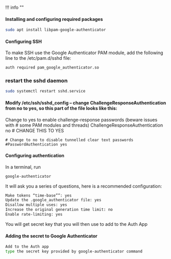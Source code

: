 !!! info ""
  
  #### Installing and configuring required packages
  
  ```bash
  sudo apt install libpam-google-authenticator
  ```

  #### Configuring SSH
  To make SSH use the Google Authenticator PAM module, add the following line to the /etc/pam.d/sshd file:
  
  ```bash
  auth required pam_google_authenticator.so
  ```

  ### restart the sshd daemon
  
  ```bash
  sudo systemctl restart sshd.service
  ```

  #### Modify /etc/ssh/sshd_config – change ChallengeResponseAuthentication from no to yes, so this part of the file looks like this:

  Change to yes to enable challenge-response passwords (beware issues with
    # some PAM modules and threads)
    ChallengeResponseAuthentication no # CHANGE THIS TO YES
    
    # Change to no to disable tunnelled clear text passwords
    #PasswordAuthentication yes

  #### Configuring authentication

  In a terminal, run 
  
  ```bash
  google-authenticator
  ```

  It will ask you a series of questions, here is a recommended configuration:
  
  ```bash
  Make tokens “time-base””: yes
  Update the .google_authenticator file: yes
  Disallow multiple uses: yes
  Increase the original generation time limit: no
  Enable rate-limiting: yes
  ```
  You will get secret key that you will then use to add to the Auth App

  #### Adding the secret to Google Authenticator

  ```bash
  Add to the Auth app
  type the secret key provided by google-authenticator command
  ```
